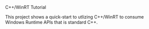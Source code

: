 C++/WinRT Tutorial

This project shows a quick-start to utlizing C++/WinRT to consume Windows Runtime APIs that is standard C++.
